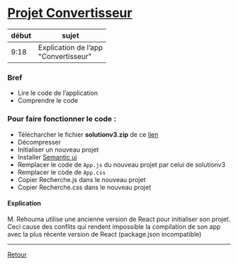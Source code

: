 # [Projet Convertisseur](https://crosemont.sharepoint.com/sites/msteams_0202a0/_layouts/15/stream.aspx?id=%2Fsites%2Fmsteams%5F0202a0%2FShared%20Documents%2FGeneral%2FRecordings%2FZ%2DS%C3%A9ance%2010%20%2D%20JEUDI%2008%20dec%202022%20ROUTING%20%28REACT%20APPLICATION%203%29%2FHYPERM%C3%89DIA%20II%2D20221208%5F104517%2DMeeting%20Recording%2Emp4&referrer=Teams%2ETEAMS%2DELECTRON&referrerScenario=teamsSdk%2DopenFilePreview)


| début | sujet                                    |
|-------|------------------------------------------|
| 9:18  | Explication de l’app <br>"Convertisseur" | 

### **Bref** 
- Lire le code de l’application
- Comprendre le code 

### Pour faire fonctionner le code :
- Télécharcher le fichier **solutionv3.zip** de ce [lien](https://drive.google.com/drive/folders/1Rm9YGNTw3swXKwXqozR89p9ndGbJkSKK)
- Décompresser
- Initialiser un nouveau projet
- Installer [Semantic ui]()
- Remplacer le code de `App.js` du nouveau projet par celui de solutionv3
- Remplacer le code de `App.css`
- Copier Recherche.js dans le nouveau projet
- Copier Recherche.css dans le nouveau projet
#### Explication
M. Rehouma utilise une ancienne version de React pour initialiser son projet. Ceci cause des conflits qui rendent impossible la compilation de son app avec la plus récente version de React (package.json incompatible)

---

[Retour](Cours11.md) 
